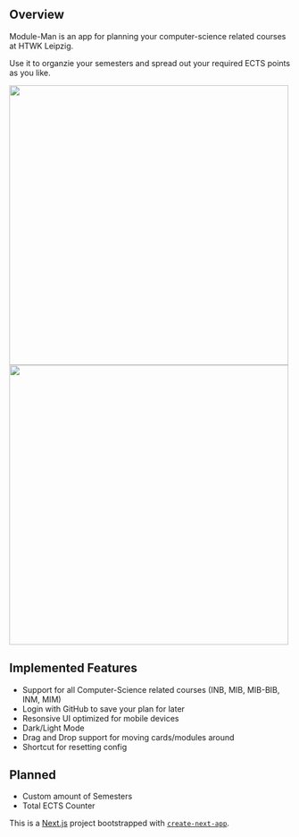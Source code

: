## Overview

Module-Man is an app for planning your computer-science related courses at HTWK Leipzig.

Use it to organzie your semesters and spread out your required ECTS points as you like.

<img src="https://github.com/lfranke42/module-man/assets/84925848/6b62711e-afb2-4e41-a6fc-b63e709e2f43" width=500 />
<img src="https://github.com/lfranke42/module-man/assets/84925848/960bdea6-ff44-4c8d-b6fb-16ad28f866e5" width=500 />

## Implemented Features
- Support for all Computer-Science related courses (INB, MIB, MIB-BIB, INM, MIM)
- Login with GitHub to save your plan for later
- Resonsive UI optimized for mobile devices
- Dark/Light Mode
- Drag and Drop support for moving cards/modules around
- Shortcut for resetting config


## Planned
- Custom amount of Semesters
- Total ECTS Counter



This is a [Next.js](https://nextjs.org/) project bootstrapped with [`create-next-app`](https://github.com/vercel/next.js/tree/canary/packages/create-next-app).
